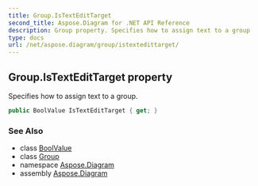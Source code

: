 ```yaml
---
title: Group.IsTextEditTarget
second_title: Aspose.Diagram for .NET API Reference
description: Group property. Specifies how to assign text to a group
type: docs
url: /net/aspose.diagram/group/istextedittarget/
---
```

## Group.IsTextEditTarget property

Specifies how to assign text to a group.

```csharp
public BoolValue IsTextEditTarget { get; }
```

### See Also

* class [BoolValue](../../boolvalue/)
* class [Group](../)
* namespace [Aspose.Diagram](../../group/)
* assembly [Aspose.Diagram](../../../)


